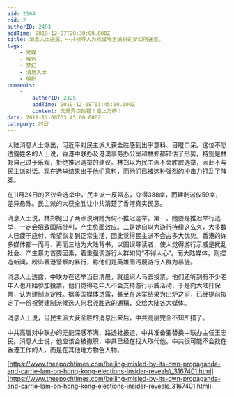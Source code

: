 ```yaml
---
aid: 2164
cid: 2
authorID: 2493
addTime: 2019-12-07T20:30:00.000Z
title: 消息人士透露，中共领导人为党媒喉舌编织的梦幻所迷惑。
tags:
    - 党媒
    - 喉舌
    - 梦幻
    - 消息人士
    - 编织
comments:
    -
        authorID: 2325
        addTime: 2019-12-08T03:45:00.000Z
        content: 又是弄臣的错！皇上万碎！
date: 2019-12-08T03:45:00.000Z
category: 时政
---
```


大陆消息人士爆出，习近平对民主派大获全胜感到出乎意料、目瞪口呆。这位不愿透露姓名的人士说，香港中联办及港澳事务办公室和林郑都错估了形势，特别是林郑自己过于乐观，拒绝推迟选举的建议。林郑以为民主派不会胜取选举，因此不与民主派对话。现在选举结果出乎他们意料，而他们已被这种强烈的冲击力打乱了阵脚。

在11月24日的区议会选举中，民主派一反常态，夺得388席，而建制派仅59席，差异悬殊。民主派的大获全胜让中共清楚了香港真实民意。

消息人士说，林郑抛出了两点说明她为何不推迟选举。第一，她要是推迟举行选举，一定会招致国际批判，产生负面效应。二是她自以为游行持续这么久，大多数人已疲于应付，希望恢复到正常生活，因此觉得民主派不会占多大优势。香港的许多媒体都一而再、再而三地为大陆背书，以图误导读者，使人觉得游行示威是扰乱社会、产生暴力首要因素，着重强调游行人群如何“不得人心”。而大陆媒体，则捏造新闻，粉饰香港警察的暴行，称他们是英雄而污蔑游行人群为暴徒。

消息人士透露，中联办在选举当日清晨，就组织人马去投票。他们还听到有不少老年人也开始参加投票，他们觉得老年人不会支持游行示威活动，于是向大陆打保票，认为建制派定胜。据美国媒体透露，甚至在选举结果为出炉之前，已经提前拟定了一份祝贺建制派候选人何君尧胜选的通稿，交给大陆各大媒体。

消息人士说，当民主派大获全胜的消息出来后，中共高层完全不知所措了。

中共高层对中联办的无能深感不满，路透社报道，中共准备要替换中联办主任王志民。消息人士说，他应该会被撤职，中共已经在找人取代他。中共很可能不会找在香港工作的人，而是在其他地方物色人物。

[https://www.theepochtimes.com/beijing-misled-by-its-own-propaganda-and-carrie-lam-on-hong-kong-elections-insider-reveals\_3167401.html](https://www.theepochtimes.com/beijing-misled-by-its-own-propaganda-and-carrie-lam-on-hong-kong-elections-insider-reveals_3167401.html)
